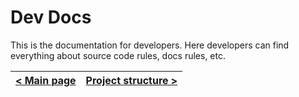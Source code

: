 # Dev Docs
This is the documentation for developers.
Here developers can find everything about source code rules, docs rules, etc.

| [< Main page](https://github.com/hazer-hazer/Yocto) | [Project structure >](basics/project_structure.md) |
| - | - |
